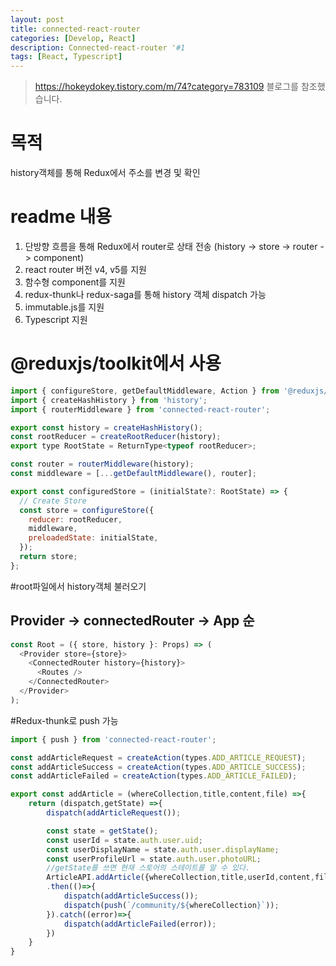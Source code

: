 ```yaml
---
layout: post
title: connected-react-router
categories: [Develop, React]
description: Connected-react-router '#1
tags: [React, Typescript]    
---
```


> https://hokeydokey.tistory.com/m/74?category=783109 블로그를 참조했습니다.


# 목적
history객체를 통해 Redux에서 주소를 변경 및 확인

# readme 내용
1. 단방향 흐름을 통해 Redux에서 router로 상태 전송 (history -> store -> router -> component)
2. react router 버전 v4, v5를 지원
3. 함수형 component를 지원
4. redux-thunk나 redux-saga를 통해 history 객체 dispatch 가능
5. immutable.js를 지원
6. Typescript 지원

# @reduxjs/toolkit에서 사용
```javascript
import { configureStore, getDefaultMiddleware, Action } from '@reduxjs/toolkit';
import { createHashHistory } from 'history';
import { routerMiddleware } from 'connected-react-router';

export const history = createHashHistory();
const rootReducer = createRootReducer(history);
export type RootState = ReturnType<typeof rootReducer>;

const router = routerMiddleware(history);
const middleware = [...getDefaultMiddleware(), router];

export const configuredStore = (initialState?: RootState) => {
  // Create Store
  const store = configureStore({
    reducer: rootReducer,
    middleware,
    preloadedState: initialState,
  });
  return store;
};
```

#root파일에서 history객체 불러오기
## Provider -> connectedRouter -> App 순
```javascript
const Root = ({ store, history }: Props) => (
  <Provider store={store}>
    <ConnectedRouter history={history}>
      <Routes />
    </ConnectedRouter>
  </Provider>
);
```

#Redux-thunk로 push 가능
```javascript
import { push } from 'connected-react-router';

const addArticleRequest = createAction(types.ADD_ARTICLE_REQUEST);
const addArticleSuccess = createAction(types.ADD_ARTICLE_SUCCESS);
const addArticleFailed = createAction(types.ADD_ARTICLE_FAILED);

export const addArticle = (whereCollection,title,content,file) =>{
    return (dispatch,getState) =>{
        dispatch(addArticleRequest());

        const state = getState();        
        const userId = state.auth.user.uid;
        const userDisplayName = state.auth.user.displayName;
        const userProfileUrl = state.auth.user.photoURL;
        //getState를 쓰면 현재 스토어의 스테이트를 알 수 있다. 
        ArticleAPI.addArticle({whereCollection,title,userId,content,file,userDisplayName,userProfileUrl})
        .then(()=>{
            dispatch(addArticleSuccess());
            dispatch(push(`/community/${whereCollection}`));
        }).catch((error)=>{
            dispatch(addArticleFailed(error));
        })
    }
}
```